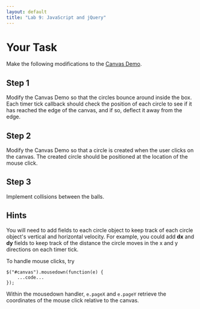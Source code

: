 ```yaml
---
layout: default
title: "Lab 9: JavaScript and jQuery"
---
```


Your Task
=========

Make the following modifications to the [Canvas Demo](../lectures/lecture09/canvas.html).

Step 1
------

Modify the Canvas Demo so that the circles bounce around inside the box. Each timer tick callback should check the position of each circle to see if it has reached the edge of the canvas, and if so, deflect it away from the edge.

Step 2
------

Modify the Canvas Demo so that a circle is created when the user clicks on the canvas.  The created circle should be positioned at the location of the mouse click.

Step 3
------

Implement collisions between the balls.

Hints
-----

You will need to add fields to each circle object to keep track of each circle object's vertical and horizontal velocity. For example, you could add **dx** and **dy** fields to keep track of the distance the circle moves in the x and y directions on each timer tick.

To handle mouse clicks, try

    $("#canvas").mousedown(function(e) {
        ...code...
    });

Within the mousedown handler, `e.pageX` and `e.pageY` retrieve the coordinates of the mouse click relative to the canvas.
